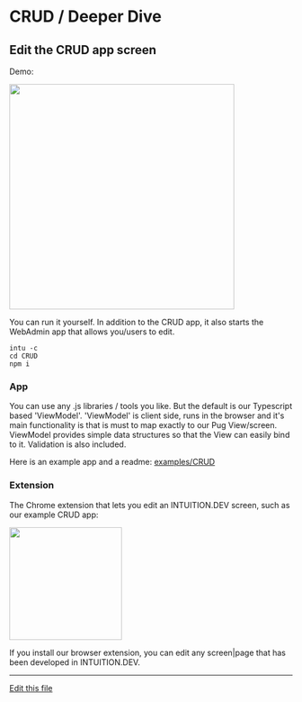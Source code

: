 
# CRUD / Deeper Dive


## Edit the CRUD app screen

Demo:

[<img src="http://img.youtube.com/vi/R9F4R4YNFLY/0.jpg" width="400"/>](http://www.youtube.com/watch?v=R9F4R4YNFLY)


You can run it yourself. In addition to the CRUD app, it also starts the WebAdmin app that allows you/users to edit.
```
intu -c
cd CRUD
npm i
```


### App

You can use any .js libraries / tools you like. But the default is our Typescript based 'ViewModel'. 
'ViewModel' is client side, runs in the browser and it's main functionality is 
that is must to map exactly to our Pug View/screen. ViewModel provides simple data structures so that the View can easily bind to it. 
Validation is also included.

Here is an example app and a readme:
[examples/CRUD](https://github.com/intuition-dev/INTUITION/tree/master/examples/CRUD/www)


### Extension

The Chrome extension that lets you edit an INTUITION.DEV screen, such as our example CRUD app:

[<img src="https://lh3.googleusercontent.com/Ty_P-Jbc9OzJMo1AeBl-5UBrEonckRkdwRU0IubmDx4phGj3o2-yyXmsPcDs5_3jQfFPYWKIqr8=w640-h400-e365" width="200"/>](https://chrome.google.com/webstore/detail/webadmin/oaecohdoihcbaogfkhlfkcdbggnmmbek)

If you install our browser extension, you can edit any screen|page that has been developed in INTUITION.DEV. 

---

[Edit this file](https://github.com/intuition-dev/IntuitionDocs/tree/master/docs)
